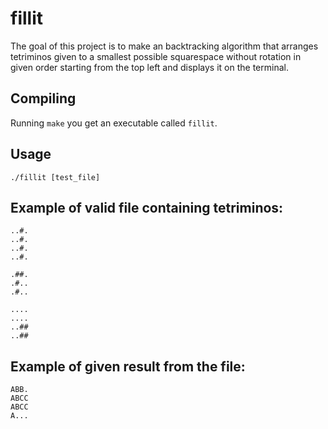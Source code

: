 # fillit

The goal of this project is to make an backtracking algorithm that arranges tetriminos given to a smallest possible squarespace without rotation in given order starting from the top left and displays it on the terminal.

## Compiling
Running `make` you get an executable called `fillit`.

## Usage
`./fillit [test_file]`

## Example of valid file containing tetriminos:
```
..#.
..#.
..#.
..#.

.##.
.#..
.#..

....
....
..##
..##
```
## Example of given result from the file:

```
ABB.
ABCC
ABCC
A...
```
